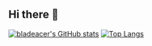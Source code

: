 ## Hi there 👋

[![bladeacer's GitHub stats](https://github-readme-stats.vercel.app/api?username=bladeacer&show_icons=true&theme=radical)](https://github.com/anuraghazra/github-readme-stats)
[![Top Langs](https://github-readme-stats.vercel.app/api/top-langs/?username=bladeacer&show_icons=true&theme=radical)](https://github.com/anuraghazra/github-readme-stats)



<!--
**bladeacer/bladeacer** is a ✨ _special_ ✨ repository because its `README.md` (this file) appears on your GitHub profile.

Here are some ideas to get you started:

- 🔭 I’m currently working on ...
- 🌱 I’m currently learning ...
- 👯 I’m looking to collaborate on ...
- 🤔 I’m looking for help with ...
- 💬 Ask me about ...
- 📫 How to reach me: ...
- 😄 Pronouns: ...
- ⚡ Fun fact: ...
[![WakaTime stats](https://github-readme-stats.vercel.app/api/wakatime?username=bladeacer)](https://github.com/anuraghazra/github-readme-stats)
-->
